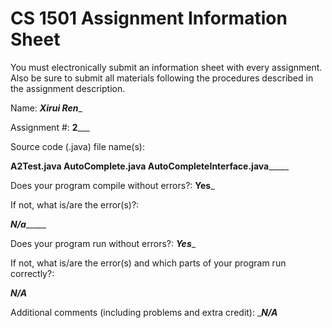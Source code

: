 # CS 1501 Assignment Information Sheet

You must electronically submit an information sheet with
every assignment. Also be sure to submit all materials
following the procedures described in the assignment
description.

Name: ___Xirui Ren____

Assignment #: __2_____

Source code (.java) file name(s):

______A2Test.java
AutoComplete.java
AutoCompleteInterface.java___________

Does your program compile without errors?: __Yes___

If not, what is/are the error(s)?:

_____N/a__________

Does your program run without errors?: ___Yes____

If not, what is/are the error(s) and which parts of your
program run correctly?:

___N/A___


Additional comments (including problems and extra credit):
____N/A___
